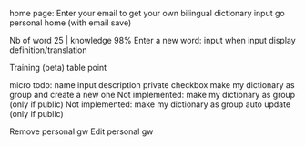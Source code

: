 
home page: Enter your email to get your own bilingual dictionary
input go personal home (with email save)

Nb of word 25 | knowledge 98%
Enter a new word:
input
when input display definition/translation
 
Training (beta) 
table point

micro todo:
name input 
description
private checkbox
make my dictionary as group and create a new one
Not implemented: make my dictionary as group (only if public)
Not implemented: make my dictionary as group auto update (only if public)

Remove personal gw
Edit personal gw


